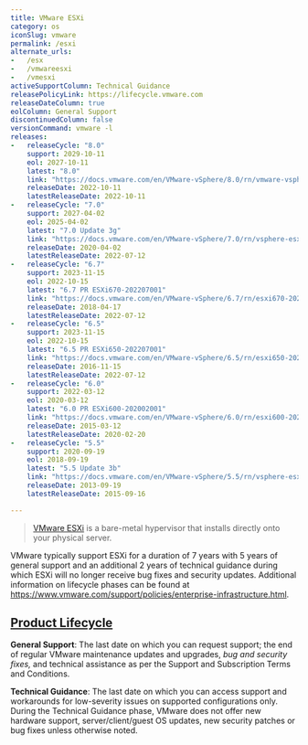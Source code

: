 ```yaml
---
title: VMware ESXi
category: os
iconSlug: vmware
permalink: /esxi
alternate_urls:
-   /esx
-   /vmwareesxi
-   /vmesxi
activeSupportColumn: Technical Guidance
releasePolicyLink: https://lifecycle.vmware.com
releaseDateColumn: true
eolColumn: General Support
discontinuedColumn: false
versionCommand: vmware -l
releases:
-   releaseCycle: "8.0"
    support: 2029-10-11
    eol: 2027-10-11
    latest: "8.0"
    link: "https://docs.vmware.com/en/VMware-vSphere/8.0/rn/vmware-vsphere-80-release-notes/index.html"
    releaseDate: 2022-10-11
    latestReleaseDate: 2022-10-11
-   releaseCycle: "7.0"
    support: 2027-04-02
    eol: 2025-04-02
    latest: "7.0 Update 3g"
    link: "https://docs.vmware.com/en/VMware-vSphere/7.0/rn/vsphere-esxi-70u3g-release-notes.html"
    releaseDate: 2020-04-02
    latestReleaseDate: 2022-07-12
-   releaseCycle: "6.7"
    support: 2023-11-15
    eol: 2022-10-15
    latest: "6.7 PR ESXi670-202207001"
    link: "https://docs.vmware.com/en/VMware-vSphere/6.7/rn/esxi670-202207001.html"
    releaseDate: 2018-04-17
    latestReleaseDate: 2022-07-12
-   releaseCycle: "6.5"
    support: 2023-11-15
    eol: 2022-10-15
    latest: "6.5 PR ESXi650-202207001"
    link: "https://docs.vmware.com/en/VMware-vSphere/6.5/rn/esxi650-202207001.html"
    releaseDate: 2016-11-15
    latestReleaseDate: 2022-07-12
-   releaseCycle: "6.0"
    support: 2022-03-12
    eol: 2020-03-12
    latest: "6.0 PR ESXi600-202002001"
    link: "https://docs.vmware.com/en/VMware-vSphere/6.0/rn/esxi600-202002001.html"
    releaseDate: 2015-03-12
    latestReleaseDate: 2020-02-20
-   releaseCycle: "5.5"
    support: 2020-09-19
    eol: 2018-09-19
    latest: "5.5 Update 3b"
    link: "https://docs.vmware.com/en/VMware-vSphere/5.5/rn/vsphere-esxi-55u3b-release-notes.html"
    releaseDate: 2013-09-19
    latestReleaseDate: 2015-09-16

---
```


> [VMware ESXi](https://www.vmware.com/products/esxi-and-esx.html) is a bare-metal hypervisor that installs directly onto your physical server.

VMware typically support ESXi for a duration of 7 years with 5 years of general support and an additional 2 years of technical guidance during which ESXi will no longer receive bug fixes and security updates. Additional information on lifecycle phases can be found at <https://www.vmware.com/support/policies/enterprise-infrastructure.html>.

## [Product Lifecycle](https://www.vmware.com/support/lifecycle-policies.html)

**General Support**: The last date on which you can request support; the end of regular VMware maintenance updates and upgrades, _bug and security fixes,_ and technical assistance as per the Support and Subscription Terms and Conditions.

**Technical Guidance**: The last date on which you can access support and workarounds for low-severity issues on supported configurations only. During the Technical Guidance phase, VMware does not offer new hardware support, server/client/guest OS updates, new security patches or bug fixes unless otherwise noted.
